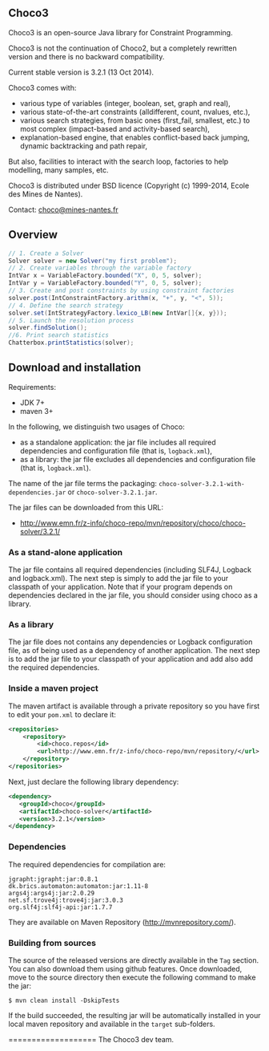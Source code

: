 ## Choco3 ##

Choco3 is an open-source Java library for Constraint Programming.

Choco3 is not the continuation of Choco2, but a completely rewritten version and there is no backward compatibility.

Current stable version is 3.2.1 (13 Oct 2014).

Choco3 comes with:
- various type of variables (integer, boolean, set, graph and real),
- various state-of-the-art constraints (alldifferent, count, nvalues, etc.),
- various search strategies, from basic ones (first_fail, smallest, etc.) to most complex (impact-based and activity-based search),
- explanation-based engine, that enables conflict-based back jumping, dynamic backtracking and path repair,

But also, facilities to interact with the search loop, factories to help modelling, many samples, etc.

Choco3 is distributed under BSD licence (Copyright (c) 1999-2014, Ecole des Mines de Nantes).

Contact: choco@mines-nantes.fr

## Overview ##


```java
// 1. Create a Solver
Solver solver = new Solver("my first problem");
// 2. Create variables through the variable factory
IntVar x = VariableFactory.bounded("X", 0, 5, solver);
IntVar y = VariableFactory.bounded("Y", 0, 5, solver);
// 3. Create and post constraints by using constraint factories
solver.post(IntConstraintFactory.arithm(x, "+", y, "<", 5));
// 4. Define the search strategy
solver.set(IntStrategyFactory.lexico_LB(new IntVar[]{x, y}));
// 5. Launch the resolution process
solver.findSolution();
//6. Print search statistics
Chatterbox.printStatistics(solver);
```

## Download and installation ##

Requirements:
* JDK 7+
* maven 3+

In the following, we distinguish two usages of Choco:

- as a standalone application: the jar file includes all required dependencies and configuration file (that is, `logback.xml`),
- as a library: the jar file excludes all dependencies and configuration file (that is, `logback.xml`).

The name of the jar file terms the packaging: `choco-solver-3.2.1-with-dependencies.jar` or `choco-solver-3.2.1.jar`.

The jar files can be downloaded from this URL:

* http://www.emn.fr/z-info/choco-repo/mvn/repository/choco/choco-solver/3.2.1/

### As a stand-alone application ###

The jar file contains all required dependencies (including SLF4J, Logback and logback.xml).
The next step is simply to add the jar file to your classpath of your application.
Note that if your program depends on dependencies declared in the jar file,
you should consider using choco as a library.

### As a library ###

The jar file does not contains any dependencies or Logback configuration file,
as of being used as a dependency of another application.
The next step is to add the jar file to your classpath of your application and add also add the required dependencies.


### Inside a maven project ###

The maven artifact is available through a private repository
so you have first to edit your `pom.xml` to declare it:

```xml
<repositories>
    <repository>
        <id>choco.repos</id>
        <url>http://www.emn.fr/z-info/choco-repo/mvn/repository/</url>
    </repository>
</repositories>
```

Next, just declare the following library dependency:

```xml
<dependency>
   <groupId>choco</groupId>
   <artifactId>choco-solver</artifactId>
   <version>3.2.1</version>
</dependency>
```

### Dependencies ###

The required dependencies for compilation are:

    jgrapht:jgrapht:jar:0.8.1
    dk.brics.automaton:automaton:jar:1.11-8
    args4j:args4j:jar:2.0.29
    net.sf.trove4j:trove4j:jar:3.0.3
    org.slf4j:slf4j-api:jar:1.7.7

They are available on Maven Repository (http://mvnrepository.com/).


### Building from sources ###

The source of the released versions are directly available in the `Tag` section.
You can also download them using github features.
Once downloaded, move to the source directory then execute the following command
to make the jar:

    $ mvn clean install -DskipTests

If the build succeeded, the resulting jar will be automatically
installed in your local maven repository and available in the `target` sub-folders.

===================
The Choco3 dev team.
